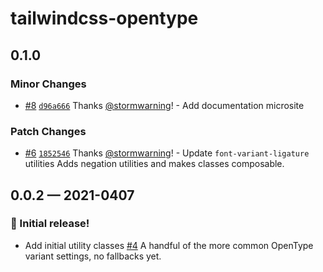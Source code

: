 # tailwindcss-opentype

## 0.1.0

### Minor Changes

- [#8](https://github.com/stormwarning/tailwindcss-opentype/pull/8) [`d96a666`](https://github.com/stormwarning/tailwindcss-opentype/commit/d96a666a67dce9ccea617e01836f32b115714dd4) Thanks [@stormwarning](https://github.com/stormwarning)! - Add documentation microsite

### Patch Changes

- [#6](https://github.com/stormwarning/tailwindcss-opentype/pull/6) [`1852546`](https://github.com/stormwarning/tailwindcss-opentype/commit/18525466cc1562f93783a9ff83293f4c851c5b06) Thanks [@stormwarning](https://github.com/stormwarning)! - Update `font-variant-ligature` utilities
  Adds negation utilities and makes classes composable.

## 0.0.2 — 2021-0407

### 🎉 Initial release!

- Add initial utility classes [#4](https://github.com/stormwarning/tailwindcss-opentype/pull/4)
  A handful of the more common OpenType variant settings, no fallbacks yet.
